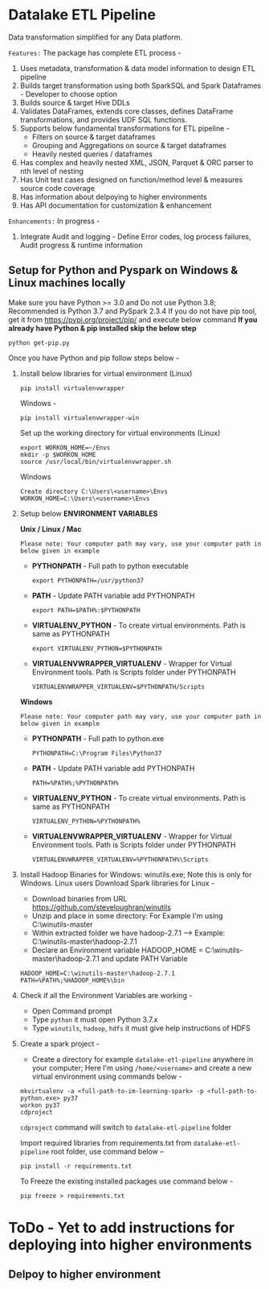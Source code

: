 # Datalake ETL Pipeline
Data transformation simplified for any Data platform.

`Features:` The package has complete ETL process - 
1. Uses metadata, transformation & data model information to design ETL pipeline
2. Builds target transformation using both SparkSQL and Spark Dataframes
   \- Developer to choose option
3. Builds source & target Hive DDLs
4. Validates DataFrames, extends core classes, defines DataFrame transformations, and provides UDF SQL functions.
5. Supports below fundamental transformations for ETL pipeline -
   * Filters on source & target dataframes
   * Grouping and Aggregations on source & target dataframes
   * Heavily nested queries / dataframes
6. Has complex and heavily nested XML, JSON, Parquet & ORC parser to nth
   level of nesting
7. Has Unit test cases designed on function/method level & measures
  source code coverage
8. Has information about delpoying to higher environments
9. Has API documentation for customization & enhancement

`Enhancements:` In progress -
1. Integrate Audit and logging - Define Error codes, log process failures, Audit progress & runtime information

## Setup for Python and Pyspark on Windows & Linux machines locally
Make sure you have Python >= 3.0 and Do not use Python 3.8; Recommended is Python 3.7 and PySpark 2.3.4
If you do not have pip tool, get it from https://pypi.org/project/pip/ and execute below command
**If you already have Python & pip installed skip the below step** 
```
python get-pip.py
```

Once you have Python and pip follow steps below -
1. Install below libraries for virtual environment (Linux)
   ```
   pip install virtualenvwrapper
   ```
   Windows -
   ```
   pip install virtualenvwrapper-win
   ```   
   Set up the working directory for virtual environments (Linux)
   ```
   export WORKON_HOME=~/Envs
   mkdir -p $WORKON_HOME
   source /usr/local/bin/virtualenvwrapper.sh
   ```
   Windows
   ```
   Create directory C:\Users\<username>\Envs
   WORKON_HOME=C:\Users\<username>\Envs
   ```   

2. Setup below **ENVIRONMENT VARIABLES**
    
    **Unix / Linux / Mac**
    
    `Please note: Your computer path may vary, use your computer path in below given in example `
    - **PYTHONPATH** - Full path to python executable
        ```
        export PYTHONPATH=/usr/python37
        ```
    - **PATH** - Update PATH variable add PYTHONPATH
        ```
        export PATH=$PATH%:$PYTHONPATH
        ```
    - **VIRTUALENV_PYTHON** - To create virtual environments. Path is same as PYTHONPATH
        ```
        export VIRTUALENV_PYTHON=$PYTHONPATH
        ```
    - **VIRTUALENVWRAPPER_VIRTUALENV** - Wrapper for Virtual Environment tools. Path is Scripts folder under PYTHONPATH 
        ```
        VIRTUALENVWRAPPER_VIRTUALENV=$PYTHONPATH/Scripts
        ```
    **Windows**
    
    `Please note: Your computer path may vary, use your computer path in below given in example `
    - **PYTHONPATH** - Full path to python.exe
        ```
        PYTHONPATH=C:\Program Files\Python37
        ```
    - **PATH** - Update PATH variable add PYTHONPATH
        ```
        PATH=%PATH%;%PYTHONPATH%
        ```
    - **VIRTUALENV_PYTHON** - To create virtual environments. Path is same as PYTHONPATH
        ```
        VIRTUALENV_PYTHON=%PYTHONPATH%
        ```
    - **VIRTUALENVWRAPPER_VIRTUALENV** - Wrapper for Virtual Environment tools. Path is Scripts folder under PYTHONPATH 
        ```
        VIRTUALENVWRAPPER_VIRTUALENV=%PYTHONPATH%\Scripts

        ```
4. Install Hadoop Binaries for Windows: winutils.exe; Note this is only for Windows. Linux users Download Spark libraries for Linux -
   - Download binaries from URL https://github.com/steveloughran/winutils
   - Unzip and place in some directory: For Example I'm using C:\winutils-master
   - Within extracted folder we have hadoop-2.7.1 --> Example: C:\winutils-master\hadoop-2.7.1
   - Declare an Environment variable HADOOP_HOME = C:\winutils-master\hadoop-2.7.1 and update PATH Variable
    ```
    HADOOP_HOME=C:\winutils-master\hadoop-2.7.1
    PATH=%PATH%;%HADOOP_HOME%\bin
    ```
5. Check if all the Environment Variables are working -
   - Open Command prompt
   - Type `python` it must open Python 3.7.x
   - Type `winutils`, `hadoop`, `hdfs` it must give help instructions of HDFS

3. Create a spark project - 
   - Create a directory for example `datalake-etl-pipeline` anywhere in your computer; Here I'm using `/home/<username>` and create a new virtual environment using commands below -
   ```
   mkvirtualenv -a <full-path-to-im-learning-spark> -p <full-path-to-python.exe> py37
   workon py37
   cdproject
   ```
   `cdproject` command will switch to `datalake-etl-pipeline` folder
   
   Import required libraries from requirements.txt from `datalake-etl-pipeline` root folder, use command below – 
   ```
   pip install -r requirements.txt
   ```
   To Freeze the existing installed packages use command below -
   ```
   pip freeze > requirements.txt
   ```
# ToDo - Yet to add instructions for deploying into higher environments
## Delpoy to higher environment